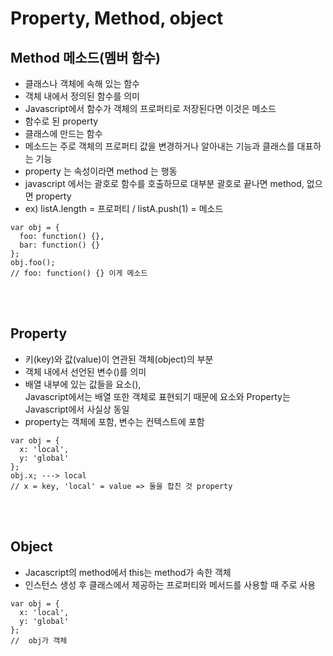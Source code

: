 # Property, Method, object

## Method 메소드(멤버 함수)

- 클래스나 객체에 속해 있는 함수
- 객체 내에서 정의된 함수를 의미
- Javascript에서 함수가 객체의 프로퍼티로 저장된다면 이것은 메소드
- 함수로 된 property
- 클래스에 만드는 함수
- 메소드는 주로 객체의 프로퍼티 값을 변경하거나 알아내는 기능과 클래스를 대표하는 기능
- property 는 속성이라면 method 는 행동
- javascript 에서는 괄호로 함수를 호출하므로 대부분 괄호로 끝나면 method, 없으면 property
- ex) listA.length = 프로퍼티 / listA.push(1) = 메소드

```JS
var obj = {
  foo: function() {},
  bar: function() {}
};
obj.foo();
// foo: function() {} 이게 메소드
```

</br>
</br>

## Property

- 키(key)와 값(value)이 연관된 객체(object)의 부분
- 객체 내에서 선언된 변수()를 의미
- 배열 내부에 있는 값들을 요소(), </br>
  Javascript에서는 배열 또한 객체로 표현되기 때문에 요소와 Property는 Javascript에서 사실상 동일
- property는 객체에 포함, 변수는 컨텍스트에 포함

```JS
var obj = {
  x: 'local',
  y: 'global'
};
obj.x; ---> local
// x = key, 'local' = value => 둘을 합친 것 property
```

</br>
</br>

## Object

- Jacascript의 method에서 this는 method가 속한 객체
- 인스턴스 생성 후 클래스에서 제공하는 프로퍼티와 메서드를 사용할 때 주로 사용

```JS
var obj = {
  x: 'local',
  y: 'global'
};
//  obj가 객체
```
